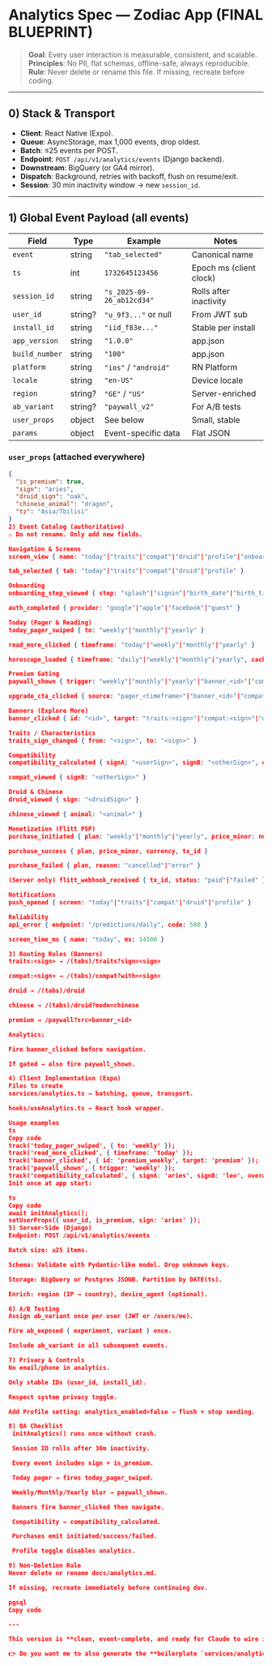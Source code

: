 # Analytics Spec — Zodiac App (FINAL BLUEPRINT)

> **Goal**: Every user interaction is measurable, consistent, and scalable.  
> **Principles**: No PII, flat schemas, offline-safe, always reproducible.  
> **Rule**: Never delete or rename this file. If missing, recreate before coding.

---

## 0) Stack & Transport

- **Client**: React Native (Expo).
- **Queue**: AsyncStorage, max 1,000 events, drop oldest.
- **Batch**: ≤25 events per POST.
- **Endpoint**: `POST /api/v1/analytics/events` (Django backend).
- **Downstream**: BigQuery (or GA4 mirror).
- **Dispatch**: Background, retries with backoff, flush on resume/exit.
- **Session**: 30 min inactivity window → new `session_id`.

---

## 1) Global Event Payload (all events)

| Field          | Type    | Example                   | Notes                   |
| -------------- | ------- | ------------------------- | ----------------------- |
| `event`        | string  | `"tab_selected"`          | Canonical name          |
| `ts`           | int     | `1732645123456`           | Epoch ms (client clock) |
| `session_id`   | string  | `"s_2025-09-26_ab12cd34"` | Rolls after inactivity  |
| `user_id`      | string? | `"u_9f3..."` or null      | From JWT sub            |
| `install_id`   | string  | `"iid_f83e..."`           | Stable per install      |
| `app_version`  | string  | `"1.0.0"`                 | app.json                |
| `build_number` | string  | `"100"`                   | app.json                |
| `platform`     | string  | `"ios"` / `"android"`     | RN Platform             |
| `locale`       | string  | `"en-US"`                 | Device locale           |
| `region`       | string? | `"GE"` / `"US"`           | Server-enriched         |
| `ab_variant`   | string? | `"paywall_v2"`            | For A/B tests           |
| `user_props`   | object  | See below                 | Small, stable           |
| `params`       | object  | Event-specific data       | Flat JSON               |

### `user_props` (attached everywhere)

```json
{
  "is_premium": true,
  "sign": "aries",
  "druid_sign": "oak",
  "chinese_animal": "dragon",
  "tz": "Asia/Tbilisi"
}
2) Event Catalog (authoritative)
⚠️ Do not rename. Only add new fields.

Navigation & Screens
screen_view { name: "today"|"traits"|"compat"|"druid"|"profile"|"onboarding_<step>" }

tab_selected { tab: "today"|"traits"|"compat"|"druid"|"profile" }

Onboarding
onboarding_step_viewed { step: "splash"|"signin"|"birth_date"|"birth_time"|"birth_place"|"confirm" }

auth_completed { provider: "google"|"apple"|"facebook"|"guest" }

Today (Pager & Reading)
today_pager_swiped { to: "weekly"|"monthly"|"yearly" }

read_more_clicked { timeframe: "today"|"weekly"|"monthly"|"yearly" }

horoscope_loaded { timeframe: "daily"|"weekly"|"monthly"|"yearly", cache: "hit"|"miss" }

Premium Gating
paywall_shown { trigger: "weekly"|"monthly"|"yearly"|"banner_<id>"|"compat" }

upgrade_cta_clicked { source: "pager_<timeframe>"|"banner_<id>"|"compat" }

Banners (Explore More)
banner_clicked { id: "<id>", target: "traits:<sign>"|"compat:<sign>"|"druid"|"chinese"|"premium" }

Traits / Characteristics
traits_sign_changed { from: "<sign>", to: "<sign>" }

Compatibility
compatibility_calculated { signA: "<userSign>", signB: "<otherSign>", overall: number }

compat_viewed { signB: "<otherSign>" }

Druid & Chinese
druid_viewed { sign: "<druidSign>" }

chinese_viewed { animal: "<animal>" }

Monetization (Flitt PSP)
purchase_initiated { plan: "weekly"|"monthly"|"yearly", price_minor: number, currency: "USD|EUR|GEL" }

purchase_success { plan, price_minor, currency, tx_id }

purchase_failed { plan, reason: "cancelled"|"error" }

(Server only) flitt_webhook_received { tx_id, status: "paid"|"failed" }

Notifications
push_opened { screen: "today"|"traits"|"compat"|"druid"|"profile" }

Reliability
api_error { endpoint: "/predictions/daily", code: 500 }

screen_time_ms { name: "today", ms: 14500 }

3) Routing Rules (Banners)
traits:<sign> → /(tabs)/traits?sign=<sign>

compat:<sign> → /(tabs)/compat?with=<sign>

druid → /(tabs)/druid

chinese → /(tabs)/druid?mode=chinese

premium → /paywall?src=banner_<id>

Analytics:

Fire banner_clicked before navigation.

If gated → also fire paywall_shown.

4) Client Implementation (Expo)
Files to create
services/analytics.ts → batching, queue, transport.

hooks/useAnalytics.ts → React hook wrapper.

Usage examples
ts
Copy code
track('today_pager_swiped', { to: 'weekly' });
track('read_more_clicked', { timeframe: 'today' });
track('banner_clicked', { id: 'premium_weekly', target: 'premium' });
track('paywall_shown', { trigger: 'weekly' });
track('compatibility_calculated', { signA: 'aries', signB: 'leo', overall: 86 });
Init once at app start:

ts
Copy code
await initAnalytics();
setUserProps({ user_id, is_premium, sign: 'aries' });
5) Server-Side (Django)
Endpoint: POST /api/v1/analytics/events

Batch size: ≤25 items.

Schema: Validate with Pydantic-like model. Drop unknown keys.

Storage: BigQuery or Postgres JSONB. Partition by DATE(ts).

Enrich: region (IP → country), device_agent (optional).

6) A/B Testing
Assign ab_variant once per user (JWT or /users/me).

Fire ab_exposed { experiment, variant } once.

Include ab_variant in all subsequent events.

7) Privacy & Controls
No email/phone in analytics.

Only stable IDs (user_id, install_id).

Respect system privacy toggle.

Add Profile setting: analytics_enabled=false → flush + stop sending.

8) QA Checklist
 initAnalytics() runs once without crash.

 Session ID rolls after 30m inactivity.

 Every event includes sign + is_premium.

 Today pager → fires today_pager_swiped.

 Weekly/Monthly/Yearly blur → paywall_shown.

 Banners fire banner_clicked then navigate.

 Compatibility → compatibility_calculated.

 Purchases emit initiated/success/failed.

 Profile toggle disables analytics.

9) Non-Deletion Rule
Never delete or rename docs/analytics.md.

If missing, recreate immediately before continuing dev.

pgsql
Copy code

---

This version is **clean, event-complete, and ready for Claude to wire into your RN app**.

👉 Do you want me to also generate the **boilerplate `services/analytics.ts` + `hooks/useAnalytics.ts` code** as separate `.ts` files so you can drop them directly into your repo?


```
